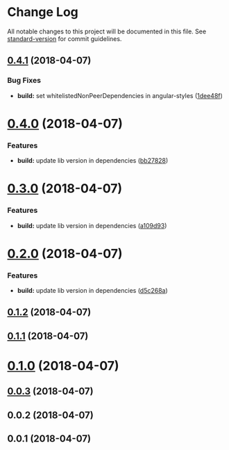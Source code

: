 # Change Log

All notable changes to this project will be documented in this file. See [standard-version](https://github.com/conventional-changelog/standard-version) for commit guidelines.

<a name="0.4.1"></a>
## [0.4.1](https://github.com/beeman/angular-project-demo/compare/v0.4.0...v0.4.1) (2018-04-07)


### Bug Fixes

* **build:** set whitelistedNonPeerDependencies in angular-styles ([1dee48f](https://github.com/beeman/angular-project-demo/commit/1dee48f))



<a name="0.4.0"></a>
# [0.4.0](https://github.com/beeman/angular-project-demo/compare/v0.3.0...v0.4.0) (2018-04-07)


### Features

* **build:** update lib version in dependencies ([bb27828](https://github.com/beeman/angular-project-demo/commit/bb27828))



<a name="0.3.0"></a>
# [0.3.0](https://github.com/beeman/angular-project-demo/compare/v0.2.0...v0.3.0) (2018-04-07)


### Features

* **build:** update lib version in dependencies ([a109d93](https://github.com/beeman/angular-project-demo/commit/a109d93))



<a name="0.2.0"></a>
# [0.2.0](https://github.com/beeman/angular-project-demo/compare/v0.1.2...v0.2.0) (2018-04-07)


### Features

* **build:** update lib version in dependencies ([d5c268a](https://github.com/beeman/angular-project-demo/commit/d5c268a))



<a name="0.1.2"></a>
## [0.1.2](https://github.com/beeman/angular-project-demo/compare/v0.1.1...v0.1.2) (2018-04-07)



<a name="0.1.1"></a>
## [0.1.1](https://github.com/beeman/angular-project-demo/compare/v0.1.0...v0.1.1) (2018-04-07)



<a name="0.1.0"></a>
# [0.1.0](https://github.com/beeman/angular-project-demo/compare/v0.0.3...v0.1.0) (2018-04-07)



<a name="0.0.3"></a>
## [0.0.3](https://github.com/beeman/angular-project-demo/compare/v0.0.2...v0.0.3) (2018-04-07)



<a name="0.0.2"></a>
## 0.0.2 (2018-04-07)



<a name="0.0.1"></a>
## 0.0.1 (2018-04-07)
